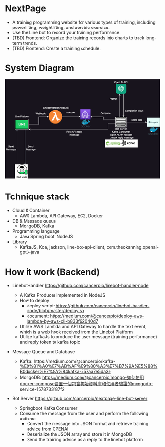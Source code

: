 # NextPage
 - A training programming website for various types of training, including powerlifting, weightlifting, and aerobic exercise. 
 - Use the Line bot to record your training performance.
 - (TBD) Frontend: Organize the training records into charts to track long-term trends.
 - (TBD) Frontend: Create a training schedule.

# System Diagram
![alt text](https://github.com/cancerpio/nextpage/blob/master/Backend_diagram.png)
# Tchnique stack
 - Cloud & Container
   - AWS Lambda, API Gateway, EC2, Docker
 - DB & Message queue
   - MongoDB, Kafka
 - Programming language
   - Java Spring boot, NodeJS
 - Library
   - KafkaJS, Koa, jackson, line-bot-api-client, com.theokanning.openai-gpt3-java    

# How it work (Backend)
 - LinebotHandler https://github.com/cancerpio/linebot-handler-node
   - A Kafka Producer implemented in NodeJS 
   - How to deploy
     - deploy script: https://github.com/cancerpio/linebot-handler-node/blob/master/deploy.sh
     - document: https://medium.com/@cancerpio/deploy-aws-lambda-by-aws-cli-b833f92040d7
   - Utilize AWS Lambda and API Gateway to handle the text event, which is a web hook received from the Linebot Platform 
   - Utilize kafkaJs to produce the user message (training performance) and reply token to kafka topic
    
 - Message Queue and Database
   - Kafka: https://medium.com/@cancerpio/kafka-%E9%81%A0%E7%AB%AF%E9%80%A3%E7%B7%9A%E5%88%B0docker%E7%9A%84kafka-557aa7e5da3e
   - MongoDB: https://medium.com/@cancerpio/mongo-如何使用docker-compose設置一個包含初始資料庫和使用者驗證的mongodb-service-1578733187f2 
 - Bot Server https://github.com/cancerpio/nextpage-line-bot-server
   - Springboot Kafka Consumer 
   - Consume the message from the user and perform the following actions: 
     - Convert the message into JSON format and retrieve training advice from OPENAI
     - Deserialize the JSON array and store it in MongoDB 
     - Send the training advice as a reply to the linebot platform



